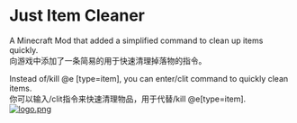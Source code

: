 # Just Item Cleaner
A Minecraft Mod that added a simplified command to clean up items quickly.  
向游戏中添加了一条简易的用于快速清理掉落物的指令。  

Instead of/kill @e [type=item], you can enter/clit command to quickly clean items.  
你可以输入/clit指令来快速清理物品，用于代替/kill @e[type=item].  
[![logo.png](https://i.postimg.cc/h48hcDVD/logo.png)](https://postimg.cc/hhjK0qC6)  
